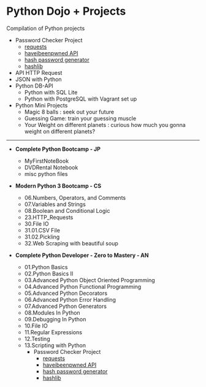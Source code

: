 # Python Dojo + Projects
Compilation of Python projects
+ Password Checker Project
	+ [requests](https://pypi.org/project/requests)
	+ [haveibeenpwned API](https://haveibeenpwned.com/API/v2)
	+ [hash password generator](https://passwordsgenerator.net/sha1-hash-generator/)
	+ [hashlib](https://docs.python.org/3/library/hashlib.html)
+ API HTTP Request
+ JSON with Python
+ Python DB-API
   + Python with SQL Lite
   + Python with PostgreSQL with Vagrant set up
+ Python Mini Projects
   + Magic 8 balls : seek out your future
   + Guessing Game: train your guessing muscle
   + Your Weight on different planets : curious how much you gonna weight on different planets?
-------------------

+ **Complete Python Bootcamp - JP**
   + MyFirstNoteBook
   + DVDRental Notebook
   + misc python files
   
+ **Modern Python 3 Bootcamp - CS**
   + 06.Numbers, Operators, and Comments
   + 07.Variables and Strings
   + 08.Boolean and Conditional Logic
   + 23.HTTP_Requests
   + 30.File IO
   + 31.01.CSV File
   + 31.02.Pickling
   + 32.Web Scraping with beautiful soup
  
+ **Complete Python Developer - Zero to Mastery - AN**
   + 01.Python Basics
   + 02.Python Basics II
   + 03.Advanced Python Object Oriented Programming
   + 04.Advanced Python Functional Programming
   + 05.Advanced Python Decorators
   + 06.Advanced Python Error Handling
   + 07.Advanced Python Generators
   + 08.Modules In Python
   + 09.Debugging In Python
   + 10.File IO
   + 11.Regular Expressions
   + 12.Testing
   + 13.Scripting with Python
		+ Password Checker Project
			+ [requests](https://pypi.org/project/requests)
			+ [haveibeenpwned API](https://haveibeenpwned.com/API/v2)
			+ [hash password generator](https://passwordsgenerator.net/sha1-hash-generator/)
			+ [hashlib](https://docs.python.org/3/library/hashlib.html)